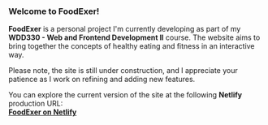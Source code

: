 ### Welcome to FoodExer!

**FoodExer** is a personal project I'm currently developing as part of my **WDD330 - Web and Frontend Development II** course. The website aims to bring together the concepts of healthy eating and fitness in an interactive way.

Please note, the site is still under construction, and I appreciate your patience as I work on refining and adding new features.

You can explore the current version of the site at the following **Netlify** production URL:  
[**FoodExer on Netlify**](https://foodexer.netlify.app/)
